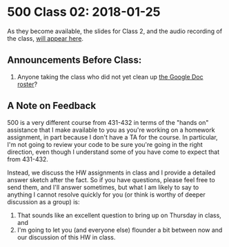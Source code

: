 # 500 Class 02: 2018-01-25

As they become available, the slides for Class 2, and the audio recording of the class, [will appear here](https://github.com/THOMASELOVE/500-2018/blob/master/slides/class02).

## Announcements Before Class:

1. Anyone taking the class who did not yet clean up [the Google Doc roster](https://docs.google.com/spreadsheets/d/1Dgaz8HkJEJYK_y5780pfym0WNSviyySFjfD94hh82aw/edit?usp=sharing)?

## A Note on Feedback

500 is a very different course from 431-432 in terms of the "hands on" assistance that I make available to you as you're working on a homework assignment, in part because I don't have a TA for the course. In particular, I'm not going to review your code to be sure you're going in the right direction, even though I understand some of you have come to expect that from 431-432.

Instead, we discuss the HW assignments in class and I provide a detailed answer sketch after the fact. So if you have questions, please feel free to send them, and I'll answer sometimes, but what I am likely to say to anything I cannot resolve quickly for you (or think is worthy of deeper discussion as a group) is: 

1. That sounds like an excellent question to bring up on Thursday in class, and 
2. I'm going to let you (and everyone else) flounder a bit between now and our discussion of this HW in class.

